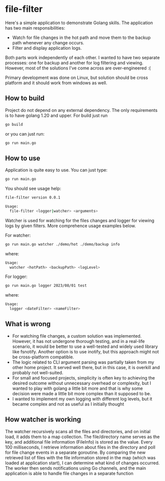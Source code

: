 # file-filter

Here's a simple application to demonstrate Golang skills. The application has two main responsibilities:

- Watch for file changes in the hot path and move them to the backup path whenever any change occurs.
- Filter and display application logs.

Both parts work independently of each other. I wanted to have two separate processes: one for backup and another for log filtering and viewing. However, most of the solutions I've come across are over-engineered :(

Primary development was done on Linux, but solution should be cross platform and it should work from windows as well.

## How to build

Project do not depend on any external dependency. The only requirements is to have golang 1.20 and upper. For build just run

```bash
go build
```

or you can just run:

```bash
go run main.go
```

## How to use

Application is quite easy to use. You can just type:

```bash
go run main.go
```

You should see usage help:

```bash
file-filter version 0.0.1

Usage:
  file-filter <logger|watcher> <arguments>
```

Watcher is used for watching for the files changes and logger for viewing logs by given filters. More comprehence usage examples below.

For watcher:

```bash
go run main.go watcher ./demo/hot ./demo/backup info
```

where:

```bash
Usage:
  watcher <hotPath> <backupPath> <logLevel>
```

For logger:

```bash
go run main.go logger 2023/08/01 test
```

where:

```bash
Usage:
  logger <dateFilter> <nameFilter>
```

## What is wrong

- For watching file changes, a custom solution was implemented. However, it has not undergone thorough testing, and in a real-life scenario, it would be better to use a well-tested and widely used library like fsnotify. Another option is to use inotify, but this approach might not be cross-platform compatible.
- The logic related to CLI argument parsing was partially taken from my other home project. It served well there, but in this case, it is overkill and probably not well-suited.
- For small and focused projects, simplicity is often key to achieving the desired outcome without unnecessary overhead or complexity, but I wanted to play with golang a little bit more and that is why some decision were made a little bit more complex than it supposed to be.
- I wanted to implement my own logging with different log levels, but it became complex and not as useful as I initially thought

## How watcher is working

The watcher recursively scans all the files and directories, and on initial load, it adds them to a map collection. The file/directory name serves as the key, and additional file information (FileInfo) is stored as the value. Every 100 milliseconds, I retrieve information about files in the directory and poll for file change events in a separate goroutine. By comparing the new retrieved list of files with the file information stored in the map (which was loaded at application start), I can determine what kind of changes occurred. The worker then sends notifications using Go channels, and the main application is able to handle file changes in a separate function
